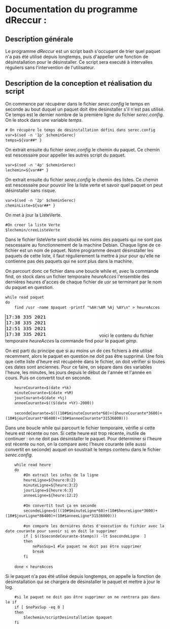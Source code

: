 # Documentation du programme dReccur :

## Description générale
Le programme _dReccur_ est un script bash s'occupant de trier quel paquet n'a pas été utilisé depuis longtemps, puis d'appeller une fonction de désinstallation pour le désinstaller.
Ce script sera executé à intervalles réguliers sans l'intervention de l'utilisateur.

## Description de la conception et réalisation du script
On commence par récupérer dans le fichier _serec.config_ le temps en seconde au bout duquel un paquet doit être desinstaller s'il n'est pas utilisé.
Ce temps est le dernier nombre de la première ligne du fichier _serec.config_.
On le stock dans une variable _temps_.

```
# On récupère le temps de désinstallation défini dans serec.config
var=$(sed -n '1p' $cheminSerec)
temps=${var##* }
```

On extrait ensuite du fichier _serec.config_ le chemin du paquet. Ce chemin est nescessaire pour appeller les autres script du paquet.

```
var=$(sed -n '4p' $cheminSerec)
lechemin=${var##* }
```

On extrait ensuite du fichier _serec.config_ le chemin des listes. Ce chemin est nescessaire pour pouvoir lire la liste verte et savoir quel paquet on peut désinstaller sans risque.

```
var=$(sed -n '2p' $cheminSerec)
cheminListe=${var##* }
```

On met à jour la ListeVerte.
```
#On creer la liste Verte
$lechemin/creeListeVerte
```
Dans le fichier listeVerte sont stocké les noms des paquets qui ne sont pas nescessaire au fonctionnement de la machine Debian.
Chaque ligne de ce fichier est un nom de paquet.
Notre programme devant désinstaller les paquets de cette liste, il faut régulierement la mettre à jour pour qu'elle ne contienne pas des paquets qui ne sont plus dans la machine. 

On parcourt donc ce fichier dans une boucle while et, avec la commande find, on stock dans un fichier temporaire _heureAcces_ l'ensemble des dernières heures d'acces de chaque fichier de _usr_ se terminant par le nom du paquet en question.

```
while read paquet
do
    find /usr -name $paquet -printf "%AH:%AM %Aj %AY\n" > heureAcces
```

![alt text](./Image/contenuHeureAcces_serecConfig.png) voici le contenu du fichier temporaire _heureAcces_ la commande find pour le paquet _gimp_.

On est parti du principe que si au moins un de ces fichiers à été utilisé recemment, alors le paquet en question ne doit pas être supprimé.
Une fois que cette liste d'heure est récupérée dans le fichier, on doit vérifier si toutes ces dates sont anciennes.
Pour ce faire, on sépare dans des variables l'heure, les minutes, les jours depuis le début de l'année et l'année en cours. Puis on convertit tout en seconde.

```
    heureCourante=$(date +%k)
    minuteCourante=$(date +%M)
    jourCourant=$(date +%j)
    anneeCourante=$(($(date +%Y)-2000))

    secondeCourante=$(((10#$minuteCourante*60)+($heureCourante*3600)+(10#$jourCourant*86400)+(10#$anneeCourante*31536000)))
```

Dans une boucle while qui parcourt le fichier temporaire, vérifie si cette heure est récente ou non.
Si cette heure est trop récente, inutile de continuer : on ne doit pas désinstaller le paquet.
Pour déterminer si l'heure est récente ou non, on la compare avec l'heure courante (elle aussi convertit en seconde) auquel on soustrait le temps contenu dans le fichier _serec.config_.

```
    while read heure
    do
        #On extrait les infos de la ligne
        heureLigne=${heure:0:2}
        minuteLigne=${heure:3:2}
        jourLigne=${heure:6:3}
        anneeLigne=${heure:12:2}

        #On convertit tout ça en seconde
        secondeLigne=$(((10#$minuteLigne*60)+(10#$heureLigne*3600)+(10#$jourLigne*86400)+(10#$anneeLigne*31536000)))

        #on compare les dernières dates d'execution du fichier avec la date courante pour savoir si on doit le supprimer
        if [ $(($secondeCourante-$temps)) -lt $secondeLigne  ]
        then
            nePasSup=1 #le paquet ne doit pas être supprimer
            break
        fi

    done < heureAcces
```
 
Si le paquet n'a pas été utilisé depuis longtemps, on appelle la fonction de desinstallation qui se chargera de désinstaller le paquet et mettre à jour le log.

```
    #si le paquet ne doit pas être supprimer on ne rentrera pas dans le if
    if [ $nePasSup -eq 0 ]
    then
        $lechemin/scriptDesinstallation $paquet
    fi
```
